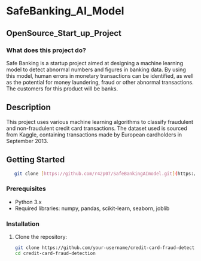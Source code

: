 # SafeBanking_AI_Model
## OpenSource_Start_up_Project
###  What does this project do?
Safe Banking is a startup project aimed at designing a machine learning model to detect abnormal numbers and figures in banking data. By using this model, human errors in monetary transactions can be identified, as well as the potential for money laundering, fraud or other abnormal transactions. The customers for this product will be banks.

## Description

This project uses various machine learning algorithms to classify fraudulent and non-fraudulent credit card transactions. The dataset used is sourced from Kaggle, containing transactions made by European cardholders in September 2013.

## Getting Started
```bash
   git clone [https://github.com/r42p07/SafeBankingAImodel.git](https://github.com/r42p07/SafeBankingAImodel/edit/main/README.md)
```

### Prerequisites

- Python 3.x
- Required libraries: numpy, pandas, scikit-learn, seaborn, joblib

### Installation

1. Clone the repository:
   ```sh
   git clone https://github.com/your-username/credit-card-fraud-detection.git
   cd credit-card-fraud-detection
